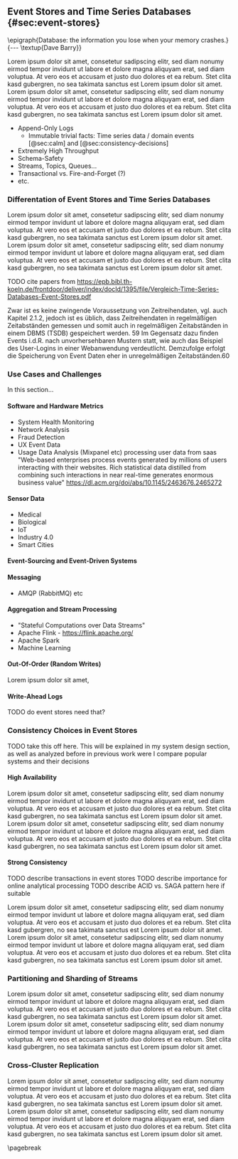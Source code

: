 ## Event Stores and Time Series Databases {#sec:event-stores}

\epigraph{Database: the information you lose when your memory crashes.}{--- \textup{Dave Barry}}

Lorem ipsum dolor sit amet, consetetur sadipscing elitr, sed diam nonumy eirmod tempor invidunt ut labore et dolore magna aliquyam erat, sed diam voluptua. At vero eos et accusam et justo duo dolores et ea rebum. Stet clita kasd gubergren, no sea takimata sanctus est Lorem ipsum dolor sit amet. Lorem ipsum dolor sit amet, consetetur sadipscing elitr, sed diam nonumy eirmod tempor invidunt ut labore et dolore magna aliquyam erat, sed diam voluptua. At vero eos et accusam et justo duo dolores et ea rebum. Stet clita kasd gubergren, no sea takimata sanctus est Lorem ipsum dolor sit amet.

- Append-Only Logs
    - Immutable trivial facts: Time series data / domain events [@sec:calm] and [@sec:consistency-decisions]
- Extremely High Throughput
- Schema-Safety
- Streams, Topics, Queues...
- Transactional vs. Fire-and-Forget (?)
- etc.

### Differentation of Event Stores and Time Series Databases

Lorem ipsum dolor sit amet, consetetur sadipscing elitr, sed diam nonumy eirmod tempor invidunt ut labore et dolore magna aliquyam erat, sed diam voluptua. At vero eos et accusam et justo duo dolores et ea rebum. Stet clita kasd gubergren, no sea takimata sanctus est Lorem ipsum dolor sit amet. Lorem ipsum dolor sit amet, consetetur sadipscing elitr, sed diam nonumy eirmod tempor invidunt ut labore et dolore magna aliquyam erat, sed diam voluptua. At vero eos et accusam et justo duo dolores et ea rebum. Stet clita kasd gubergren, no sea takimata sanctus est Lorem ipsum dolor sit amet.

TODO cite papers from
https://epb.bibl.th-koeln.de/frontdoor/deliver/index/docId/1395/file/Vergleich-Time-Series-Databases-Event-Stores.pdf 

Zwar ist es keine zwingende
Voraussetzung von Zeitreihendaten, vgl. auch Kapitel 2.1.2, jedoch ist es üblich, dass
Zeitreihendaten in regelmäßigen Zeitabständen gemessen und somit auch in regelmäßigen Zeitabständen in einem DBMS (TSDB) gespeichert werden.
59 Im Gegensatz
dazu finden Events i.d.R. nach unvorhersehbaren Mustern statt, wie auch das Beispiel
des User-Logins in einer Webanwendung verdeutlicht. Demzufolge erfolgt die Speicherung von Event Daten eher in unregelmäßigen Zeitabständen.60

### Use Cases and Challenges

In this section...

#### Software and Hardware Metrics

- System Health Monitoring
- Network Analysis
- Fraud Detection
- UX Event Data
- Usage Data Analysis (Mixpanel etc) processing user data from saas 
"Web-based enterprises process events generated by millions of users interacting with their websites. Rich statistical data distilled from combining such interactions in near real-time generates enormous business value"  https://dl.acm.org/doi/abs/10.1145/2463676.2465272

#### Sensor Data

- Medical
- Biological
- IoT
- Industry 4.0
- Smart Cities

#### Event-Sourcing and Event-Driven Systems

#### Messaging

- AMQP (RabbitMQ) etc

#### Aggregation and Stream Processing

- "Stateful Computations over Data Streams"
- Apache Flink - https://flink.apache.org/
- Apache Spark
- Machine Learning

#### Out-Of-Order (Random Writes)

Lorem ipsum dolor sit amet,

#### Write-Ahead Logs

TODO do event stores need that?

### Consistency Choices in Event Stores

TODO take this off here. This will be explained in my system design section, as well as analyzed before in previous work were I compare popular systems and their decisions

#### High Availability

Lorem ipsum dolor sit amet, consetetur sadipscing elitr, sed diam nonumy eirmod tempor invidunt ut labore et dolore magna aliquyam erat, sed diam voluptua. At vero eos et accusam et justo duo dolores et ea rebum. Stet clita kasd gubergren, no sea takimata sanctus est Lorem ipsum dolor sit amet. Lorem ipsum dolor sit amet, consetetur sadipscing elitr, sed diam nonumy eirmod tempor invidunt ut labore et dolore magna aliquyam erat, sed diam voluptua. At vero eos et accusam et justo duo dolores et ea rebum. Stet clita kasd gubergren, no sea takimata sanctus est Lorem ipsum dolor sit amet.

#### Strong Consistency

TODO describe transactions in event stores
TODO describe importance for online analytical processing
TODO describe ACID vs. SAGA pattern here if suitable

Lorem ipsum dolor sit amet, consetetur sadipscing elitr, sed diam nonumy eirmod tempor invidunt ut labore et dolore magna aliquyam erat, sed diam voluptua. At vero eos et accusam et justo duo dolores et ea rebum. Stet clita kasd gubergren, no sea takimata sanctus est Lorem ipsum dolor sit amet. Lorem ipsum dolor sit amet, consetetur sadipscing elitr, sed diam nonumy eirmod tempor invidunt ut labore et dolore magna aliquyam erat, sed diam voluptua. At vero eos et accusam et justo duo dolores et ea rebum. Stet clita kasd gubergren, no sea takimata sanctus est Lorem ipsum dolor sit amet.

### Partitioning and Sharding of Streams

Lorem ipsum dolor sit amet, consetetur sadipscing elitr, sed diam nonumy eirmod tempor invidunt ut labore et dolore magna aliquyam erat, sed diam voluptua. At vero eos et accusam et justo duo dolores et ea rebum. Stet clita kasd gubergren, no sea takimata sanctus est Lorem ipsum dolor sit amet. Lorem ipsum dolor sit amet, consetetur sadipscing elitr, sed diam nonumy eirmod tempor invidunt ut labore et dolore magna aliquyam erat, sed diam voluptua. At vero eos et accusam et justo duo dolores et ea rebum. Stet clita kasd gubergren, no sea takimata sanctus est Lorem ipsum dolor sit amet.

### Cross-Cluster Replication

Lorem ipsum dolor sit amet, consetetur sadipscing elitr, sed diam nonumy eirmod tempor invidunt ut labore et dolore magna aliquyam erat, sed diam voluptua. At vero eos et accusam et justo duo dolores et ea rebum. Stet clita kasd gubergren, no sea takimata sanctus est Lorem ipsum dolor sit amet. Lorem ipsum dolor sit amet, consetetur sadipscing elitr, sed diam nonumy eirmod tempor invidunt ut labore et dolore magna aliquyam erat, sed diam voluptua. At vero eos et accusam et justo duo dolores et ea rebum. Stet clita kasd gubergren, no sea takimata sanctus est Lorem ipsum dolor sit amet.

\pagebreak
